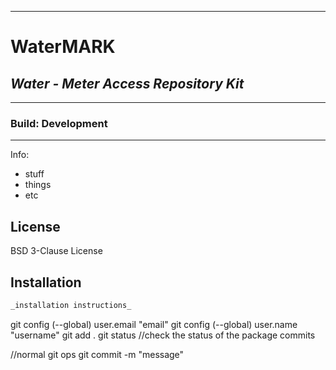 ___

# WaterMARK
## _Water - Meter Access Repository Kit_

___


### Build: Development


___


Info:
- stuff
- things
- etc

## License

BSD 3-Clause License



## Installation

```sh
_installation instructions_
```

git config (--global) user.email "email"
git config (--global) user.name "username"
git add .
git status //check the status of the package commits

//normal git ops
git commit -m "message"

